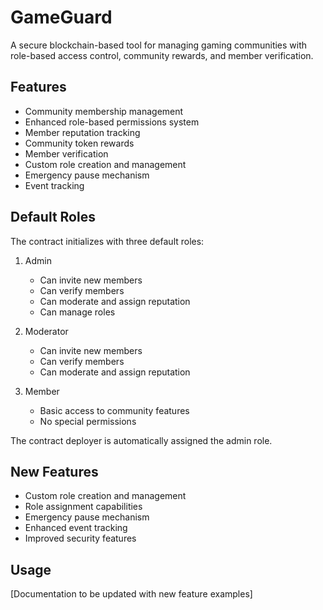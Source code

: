 # GameGuard
A secure blockchain-based tool for managing gaming communities with role-based access control, community rewards, and member verification.

## Features
- Community membership management
- Enhanced role-based permissions system
- Member reputation tracking
- Community token rewards
- Member verification
- Custom role creation and management
- Emergency pause mechanism
- Event tracking

## Default Roles
The contract initializes with three default roles:

1. Admin
   - Can invite new members
   - Can verify members
   - Can moderate and assign reputation
   - Can manage roles

2. Moderator
   - Can invite new members
   - Can verify members
   - Can moderate and assign reputation

3. Member
   - Basic access to community features
   - No special permissions

The contract deployer is automatically assigned the admin role.

## New Features
- Custom role creation and management
- Role assignment capabilities
- Emergency pause mechanism
- Enhanced event tracking
- Improved security features

## Usage
[Documentation to be updated with new feature examples]
